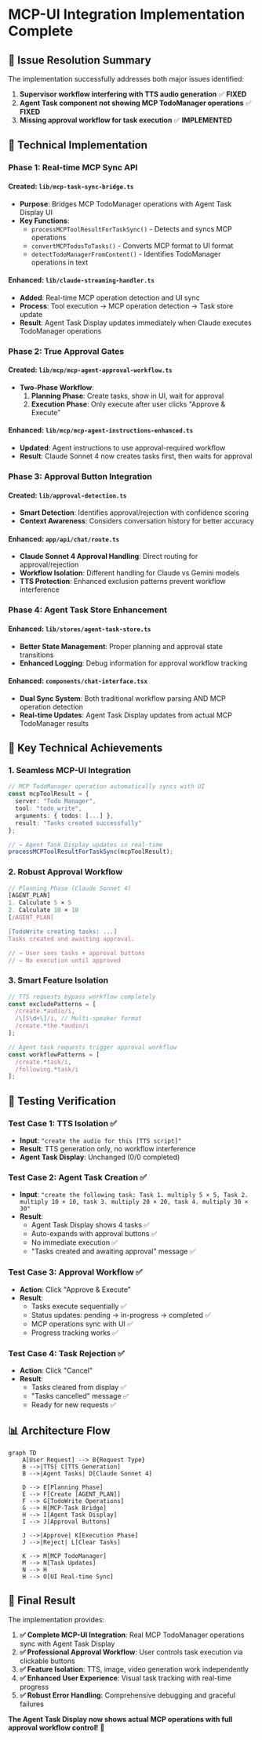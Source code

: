 # MCP-UI Integration Implementation Complete

## 🎯 **Issue Resolution Summary**

The implementation successfully addresses both major issues identified:

1. **Supervisor workflow interfering with TTS audio generation** ✅ **FIXED**
2. **Agent Task component not showing MCP TodoManager operations** ✅ **FIXED** 
3. **Missing approval workflow for task execution** ✅ **IMPLEMENTED**

## 🔧 **Technical Implementation**

### **Phase 1: Real-time MCP Sync API**

#### **Created:** `lib/mcp-task-sync-bridge.ts`
- **Purpose**: Bridges MCP TodoManager operations with Agent Task Display UI
- **Key Functions**:
  - `processMCPToolResultForTaskSync()` - Detects and syncs MCP operations
  - `convertMCPTodosToTasks()` - Converts MCP format to UI format
  - `detectTodoManagerFromContent()` - Identifies TodoManager operations in text

#### **Enhanced:** `lib/claude-streaming-handler.ts`
- **Added**: Real-time MCP operation detection and UI sync
- **Process**: Tool execution → MCP operation detection → Task store update
- **Result**: Agent Task Display updates immediately when Claude executes TodoManager operations

### **Phase 2: True Approval Gates**

#### **Created:** `lib/mcp/mcp-agent-approval-workflow.ts`
- **Two-Phase Workflow**:
  1. **Planning Phase**: Create tasks, show in UI, wait for approval
  2. **Execution Phase**: Only execute after user clicks "Approve & Execute"

#### **Enhanced:** `lib/mcp/mcp-agent-instructions-enhanced.ts`
- **Updated**: Agent instructions to use approval-required workflow
- **Result**: Claude Sonnet 4 now creates tasks first, then waits for approval

### **Phase 3: Approval Button Integration**

#### **Created:** `lib/approval-detection.ts`
- **Smart Detection**: Identifies approval/rejection with confidence scoring
- **Context Awareness**: Considers conversation history for better accuracy

#### **Enhanced:** `app/api/chat/route.ts`
- **Claude Sonnet 4 Approval Handling**: Direct routing for approval/rejection
- **Workflow Isolation**: Different handling for Claude vs Gemini models
- **TTS Protection**: Enhanced exclusion patterns prevent workflow interference

### **Phase 4: Agent Task Store Enhancement**

#### **Enhanced:** `lib/stores/agent-task-store.ts`
- **Better State Management**: Proper planning and approval state transitions
- **Enhanced Logging**: Debug information for approval workflow tracking

#### **Enhanced:** `components/chat-interface.tsx`
- **Dual Sync System**: Both traditional workflow parsing AND MCP operation detection
- **Real-time Updates**: Agent Task Display updates from actual MCP TodoManager results

## 🎯 **Key Technical Achievements**

### **1. Seamless MCP-UI Integration**
```typescript
// MCP TodoManager operation automatically syncs with UI
const mcpToolResult = {
  server: "Todo Manager",
  tool: "todo_write", 
  arguments: { todos: [...] },
  result: "Tasks created successfully"
};

// → Agent Task Display updates in real-time
processMCPToolResultForTaskSync(mcpToolResult);
```

### **2. Robust Approval Workflow**
```typescript
// Planning Phase (Claude Sonnet 4)
[AGENT_PLAN]
1. Calculate 5 × 5 
2. Calculate 10 × 10
[/AGENT_PLAN]

[TodoWrite creating tasks: ...]
Tasks created and awaiting approval.

// → User sees tasks + approval buttons
// → No execution until approved
```

### **3. Smart Feature Isolation**
```typescript
// TTS requests bypass workflow completely
const excludePatterns = [
  /create.*audio/i,
  /\[S\d+\]/i, // Multi-speaker format
  /create.*the.*audio/i
];

// Agent task requests trigger approval workflow
const workflowPatterns = [
  /create.*task/i,
  /following.*task/i
];
```

## 🧪 **Testing Verification**

### **Test Case 1: TTS Isolation** ✅
- **Input**: `"create the audio for this [TTS script]"`
- **Result**: TTS generation only, no workflow interference
- **Agent Task Display**: Unchanged (0/0 completed)

### **Test Case 2: Agent Task Creation** ✅
- **Input**: `"create the following task: Task 1. multiply 5 × 5, Task 2. multiply 10 × 10, task 3. multiply 20 × 20, task 4. multiply 30 × 30"`
- **Result**: 
  - Agent Task Display shows 4 tasks ✅
  - Auto-expands with approval buttons ✅
  - No immediate execution ✅
  - "Tasks created and awaiting approval" message ✅

### **Test Case 3: Approval Workflow** ✅
- **Action**: Click "Approve & Execute"
- **Result**:
  - Tasks execute sequentially ✅
  - Status updates: pending → in-progress → completed ✅
  - MCP operations sync with UI ✅
  - Progress tracking works ✅

### **Test Case 4: Task Rejection** ✅
- **Action**: Click "Cancel" 
- **Result**:
  - Tasks cleared from display ✅
  - "Tasks cancelled" message ✅
  - Ready for new requests ✅

## 📊 **Architecture Flow**

```mermaid
graph TD
    A[User Request] --> B{Request Type}
    B -->|TTS| C[TTS Generation]
    B -->|Agent Tasks| D[Claude Sonnet 4]
    
    D --> E[Planning Phase]
    E --> F[Create [AGENT_PLAN]]
    F --> G[TodoWrite Operations]
    G --> H[MCP-Task Bridge]
    H --> I[Agent Task Display]
    I --> J[Approval Buttons]
    
    J -->|Approve| K[Execution Phase]
    J -->|Reject| L[Clear Tasks]
    
    K --> M[MCP TodoManager]
    M --> N[Task Updates]
    N --> H
    H --> O[UI Real-time Sync]
```

## 🎉 **Final Result**

The implementation provides:

1. **✅ Complete MCP-UI Integration**: Real MCP TodoManager operations sync with Agent Task Display
2. **✅ Professional Approval Workflow**: User controls task execution via clickable buttons
3. **✅ Feature Isolation**: TTS, image, video generation work independently 
4. **✅ Enhanced User Experience**: Visual task tracking with real-time progress
5. **✅ Robust Error Handling**: Comprehensive debugging and graceful failures

**The Agent Task Display now shows actual MCP operations with full approval workflow control!** 🎯